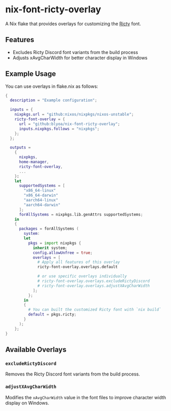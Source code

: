 # nix-font-ricty-overlay

A Nix flake that provides overlays for customizing the [Ricty](https://rictyfonts.github.io/) font.

## Features

- Excludes Ricty Discord font variants from the build process
- Adjusts xAvgCharWidth for better character display in Windows

## Example Usage

You can use overlays in flake.nix as follows:

```nix
{
  description = "Example configuration";

  inputs = {
    nixpkgs.url = "github:nixos/nixpkgs/nixos-unstable";
    ricty-font-overlay = {
      url = "github:blyoa/nix-font-ricty-overlay";
      inputs.nixpkgs.follows = "nixpkgs";
    };
  };

  outputs =
    {
      nixpkgs,
      home-manager,
      ricty-font-overlay,
      ...
    }:
    let
      supportedSystems = [
        "x86_64-linux"
        "x86_64-darwin"
        "aarch64-linux"
        "aarch64-darwin"
      ];
      forAllSystems = nixpkgs.lib.genAttrs supportedSystems;
    in
    {
      packages = forAllSystems (
        system:
        let
          pkgs = import nixpkgs {
            inherit system;
            config.allowUnfree = true;
            overlays = [
              # Apply all features of this overlay
              ricty-font-overlay.overlays.default

              # or use specific overlays individually
              # ricty-font-overlay.overlays.excludeRictyDiscord
              # ricty-font-overlay.overlays.adjustXAvgCharWidth
            ];
          };
        in
        {
          # You can built the customized Ricty font with `nix build`
          default = pkgs.ricty;
        }
      );
    };
}
```

## Available Overlays

### `excludeRictyDiscord`

Removes the Ricty Discord font variants from the build process.

### `adjustXAvgCharWidth`

Modifies the `xAvgCharWidth` value in the font files to improve character width display on Windows.
